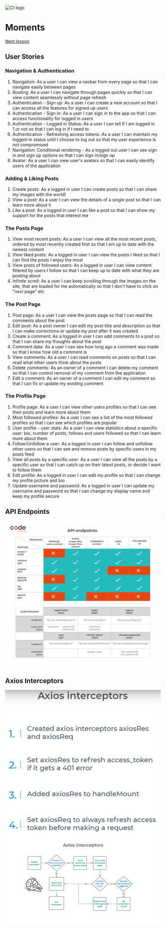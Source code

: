 ![CI logo](https://codeinstitute.s3.amazonaws.com/fullstack/ci_logo_small.png) 

# Moments

[Next lesson](https://learn.codeinstitute.net/courses/course-v1:CodeInstitute+RA101+2021_T3/courseware/70a8c55db0504bbdb5bcc3bfcf580080/060625599fc0413ab00f169869ff0526/?child=last)

## User Stories

### Navigation & Authentication
1. Navigation: As a user I can view a navbar from every page so that I can navigate easily between pages
1. Routing: As a user I can navigate through pages quickly so that I can view content seamlessly without page refresh
1. Authentication - Sign up: As a user I can create a new account so that I can access all the features for signed up users
1. Authentication - Sign in: As a user I can sign in to the app so that I can access functionality for logged in users
1. Authentication - Logged in Status: As a user I can tell if I am logged in 1.or not so that I can log in if I need to
1. Authentication - Refreshing access tokens: As a user I can maintain my logged-in status until I choose to log out so that my user experience is not compromised
1. Navigation: Conditional rendering - As a logged out user I can see sign in and sign up options so that I can sign in/sign up
1. Avatar: As a user I can view user's avatars so that I can easily identify users of the application

### Adding & Liking Posts
1. Create posts: As a logged in user I can create posts so that I can share my images with the world!
1. View a post: As a user I can view the details of a single post so that I can learn more about it
1. Like a post: As a logged in user I can like a post so that I can show my support for the posts that interest me

### The Posts Page
1. View most recent posts: As a user I can view all the most recent posts, ordered by most recently created first so that I am up to date with the newest content
1. View liked posts: As a logged in user I can view the posts I liked so that I can find the posts I enjoy the most
1. View posts of followed users: As a logged in user I can view content filtered by users I follow so that I can keep up to date with what they are posting about
1. Infinite scroll: As a user I can keep scrolling through the images on the site, that are loaded for me automatically so that I don't have to click on "next page" etc

### The Post Page
1. Post page: As a user I can view the posts page so that I can read the comments about the post
1. Edit post: As a post owner I can edit my post title and description so that I can make corrections or update my post after it was created
1. Create a comment: As a logged in user I can add comments to a post so that I can share my thoughts about the post
1. Comment date: As a user I can see how long ago a comment was made so that I know how old a comment is
1. View comments: As a user I can read comments on posts so that I can read what other users think about the posts
1. Delete comments: As an owner of a comment I can delete my comment so that I can control removal of my comment from the application
1. Edit a comment: As an owner of a comment I can edit my comment so that I can fix or update my existing comment

### The Profile Page
1. Profile page: As a user I can view other users profiles so that I can see their posts and learn more about them
1. Most followed profiles: As a user I can see a list of the most followed profiles so that I can see which profiles are popular
1. User profile - user stats: As a user I can view statistics about a specific user: bio, number of posts, follows and users followed so that I can learn more about them
1. Follow/Unfollow a user: As a logged in user I can follow and unfollow other users so that I can see and remove posts by specific users in my posts feed
1. View all posts by a specific user: As a user I can view all the posts by a specific user so that I can catch up on their latest posts, or decide I want to follow them
1. Edit profile: As a logged in user I can edit my profile so that I can change my profile picture and bio
1. Update username and password: As a logged in user I can update my username and password so that I can change my display name and keep my profile secure

## API Endpoints
![Endpoints graphic](docs/drf-endpoints-graphic.jpg)

## Axios Interceptors
![Interceptors slide](docs/axiosInterceptors.png)
![Interceptors flowchart](docs/interceptorFlowchart.png)